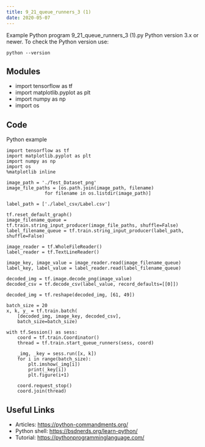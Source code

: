 ```yaml
---
title: 9_21_queue_runners_3 (1)
date: 2020-05-07
---
```

Example Python program 9_21_queue_runners_3 (1).py
Python version 3.x or newer.
To check the Python version use:

    python --version

## Modules

* import tensorflow as tf
* import matplotlib.pyplot as plt
* import numpy as np
* import os

## Code

Python example

    import tensorflow as tf
    import matplotlib.pyplot as plt
    import numpy as np
    import os
    %matplotlib inline
    
    image_path = './Test_Dataset_png'
    image_file_paths = [os.path.join(image_path, filename) 
                  for filename in os.listdir(image_path)]
    
    label_path = ['./label_csv/Label.csv']
    
    tf.reset_default_graph()
    image_filename_queue = tf.train.string_input_producer(image_file_paths, shuffle=False)
    label_filename_queue = tf.train.string_input_producer(label_path, shuffle=False)
    
    image_reader = tf.WholeFileReader()
    label_reader = tf.TextLineReader()
    
    image_key, image_value = image_reader.read(image_filename_queue)
    label_key, label_value = label_reader.read(label_filename_queue)
    
    decoded_img = tf.image.decode_png(image_value)
    decoded_csv = tf.decode_csv(label_value, record_defaults=[[0]])
    
    decoded_img = tf.reshape(decoded_img, [61, 49])
    
    batch_size = 20
    x, k, y_ = tf.train.batch(
        [decoded_img, image_key, decoded_csv], 
        batch_size=batch_size)
    
    with tf.Session() as sess:
        coord = tf.train.Coordinator()
        thread = tf.train.start_queue_runners(sess, coord)
        
        _img, _key = sess.run([x, k])
        for i in range(batch_size):
            plt.imshow(_img[i])
            print(_key[i])
            plt.figure(i+1)
     
        coord.request_stop()
        coord.join(thread)

## Useful Links

- Articles: https://python-commandments.org/
- Python shell: https://bsdnerds.org/learn-python/
- Tutorial: https://pythonprogramminglanguage.com/
